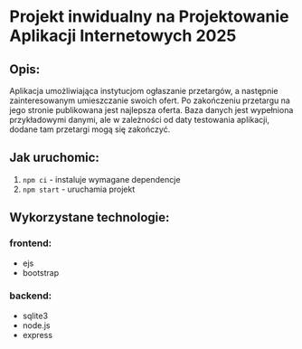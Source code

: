 # Projekt inwidualny na Projektowanie Aplikacji Internetowych 2025

## Opis:
 Aplikacja umożliwiająca instytucjom ogłaszanie przetargów, a następnie zainteresowanym umieszczanie swoich ofert. Po zakończeniu przetargu na jego stronie publikowana jest najlepsza oferta. Baza danych jest wypełniona przykładowymi danymi, ale w zależności od daty testowania aplikacji, dodane tam przetargi mogą się zakończyć.

## Jak uruchomic:
1. `npm ci` - instaluje wymagane dependencje
2. `npm start` - uruchamia projekt

## Wykorzystane technologie:
### frontend:
- ejs
- bootstrap
### backend:
- sqlite3
- node.js
- express
